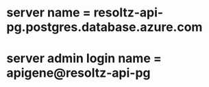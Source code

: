 # server name = resoltz-api-pg.postgres.database.azure.com
# server admin login name = apigene@resoltz-api-pg
